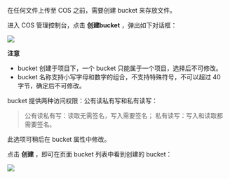 在任何文件上传至 COS 之前，需要创建 bucket 来存放文件。

进入 COS 管理控制台，点击 **创建bucket** ，弹出如下对话框：

![](//mccdn.qcloud.com/static/img/a72342e5d10c18ccba9dde905fcd8695/image.png)

**注意**

- bucket 创建于项目下，一个 bucket 只能属于一个项目，选择后不可修改。
- bucket 名称支持小写字母和数字的组合，不支持特殊符号，不可以超过 40 字节，确定后不可修改。

bucket 提供两种访问权限：公有读私有写和私有读写：

> 公有读私有写：读取无需签名，写入需要签名；
> 私有读写：写入和读取都需要签名。

此选项可稍后在 bucket 属性中修改。

点击 **创建** ，即可在页面 bucket 列表中看到创建的 bucket：

![](//mccdn.qcloud.com/static/img/0e3624e28cd0fa0f2d95da6492d55c72/image.jpg)

















